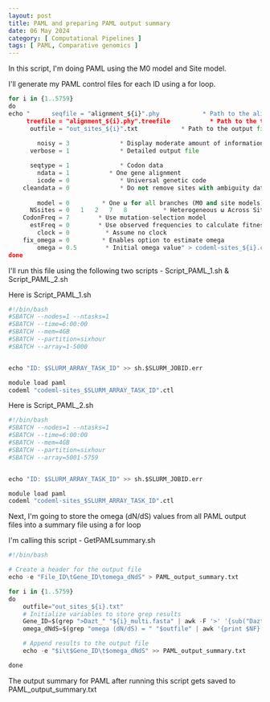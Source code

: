 ```yaml
---
layout: post
title: PAML and preparing PAML output summary
date: 06 May 2024  
category: [ Computational Pipelines ]
tags: [ PAML, Comparative genomics ]
---
```


In this script, I'm doing PAML using the M0 model and Site model.

I'll generate my PAML control files for each ID using a for loop.


```python
for i in {1..5759}
do
echo "      seqfile = "alignment_${i}".phy            * Path to the alignment file
     treefile = "alignment_${i}.phy".treefile           * Path to the tree file
      outfile = "out_sites_${i}".txt            * Path to the output file
   
        noisy = 3              * Display moderate amount of information on the screen
      verbose = 1              * Detailed output file

      seqtype = 1              * Codon data
        ndata = 1           * One gene alignment
        icode = 0              * Universal genetic code 
    cleandata = 0              * Do not remove sites with ambiguity data
		
        model = 0         * One ω for all branches (M0 and site models)
      NSsites = 0   1   2   7   8          * Heterogeneous ω Across Sites: Models M0 (0), M1a (1), M2a (2), M7 (7), and M8 (8)
    CodonFreq = 7        * Use mutation-selection model
      estFreq = 0        * Use observed frequencies to calculate fitness/freq pars
        clock = 0          * Assume no clock
    fix_omega = 0         * Enables option to estimate omega
        omega = 0.5        * Initial omega value" > codeml-sites_${i}.ctl
done
```

I'll run this file using the following two scripts - Script_PAML_1.sh & Script_PAML_2.sh 

Here is Script_PAML_1.sh 


```python
#!/bin/bash
#SBATCH --nodes=1 --ntasks=1
#SBATCH --time=6:00:00
#SBATCH --mem=4GB
#SBATCH --partition=sixhour
#SBATCH --array=1-5000


echo "ID: $SLURM_ARRAY_TASK_ID" >> sh.$SLURM_JOBID.err

module load paml
codeml "codeml-sites_$SLURM_ARRAY_TASK_ID".ctl
```

Here is Script_PAML_2.sh 


```python
#!/bin/bash
#SBATCH --nodes=1 --ntasks=1
#SBATCH --time=6:00:00
#SBATCH --mem=4GB
#SBATCH --partition=sixhour
#SBATCH --array=5001-5759


echo "ID: $SLURM_ARRAY_TASK_ID" >> sh.$SLURM_JOBID.err

module load paml
codeml "codeml-sites_$SLURM_ARRAY_TASK_ID".ctl
```

Next, I'm going to store the omega (dN/dS) values from all PAML output files into a summary file using a for loop

I'm calling this script - GetPAMLsummary.sh


```python
#!/bin/bash

# Create a header for the output file
echo -e "File_ID\tGene_ID\tomega_dNdS" > PAML_output_summary.txt

for i in {1..5759}
do
    outfile="out_sites_${i}.txt"
    # Initialize variables to store grep results
    Gene_ID=$(grep ">Dazt_" "${i}_multi.fasta" | awk -F '>' '{sub("Dazt_", "", $2); print $2}')
    omega_dNdS=$(grep "omega (dN/dS) = " "$outfile" | awk '{print $NF}')

    # Append results to the output file
    echo -e "$i\t$Gene_ID\t$omega_dNdS" >> PAML_output_summary.txt

done
```

The output summary for PAML after running this script gets saved to PAML_output_summary.txt

